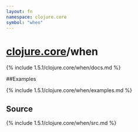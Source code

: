 ```yaml
---
layout: fn
namespace: clojure.core
symbol: "when"
---
```


# [clojure.core](../)/when

{% include 1.5.1/clojure.core/when/docs.md %}

##Examples

{% include 1.5.1/clojure.core/when/examples.md %}
## Source
{% include 1.5.1/clojure.core/when/src.md %}

